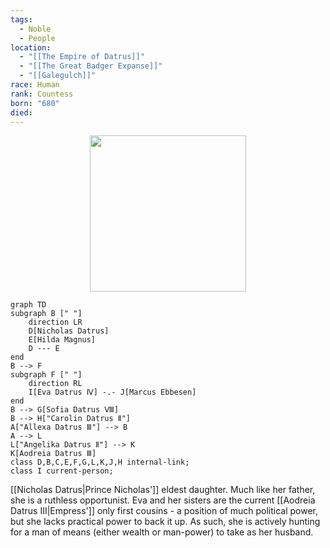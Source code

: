 ```yaml
---
tags:
  - Noble
  - People
location:
  - "[[The Empire of Datrus]]"
  - "[[The Great Badger Expanse]]"
  - "[[Galegulch]]"
race: Human
rank: Countess
born: "680"
died:
---
```

<p style="text-align:center;"><img src="https://foundry-vtt-kb.s3.us-east-2.amazonaws.com/Images/Tokens/NPCs/Nobles/Countess%20Eva%20IV.png" width="250" height="250"></p>

```mermaid
graph TD
subgraph B [" "]
	direction LR
	D[Nicholas Datrus]
	E[Hilda Magnus]
	D --- E
end
B --> F
subgraph F [" "]
	direction RL
	I[Eva Datrus Ⅳ] -.- J[Marcus Ebbesen]
end
B --> G[Sofia Datrus Ⅷ]
B --> H["Carolin Datrus Ⅱ"]
A["Allexa Datrus Ⅲ"] --> B
A --> L
L["Angelika Datrus Ⅱ"] --> K
K[Aodreia Datrus Ⅲ]
class D,B,C,E,F,G,L,K,J,H internal-link;
class I current-person;
```

[[Nicholas Datrus|Prince Nicholas']] eldest daughter. Much like her father, she is a ruthless opportunist. Eva and her sisters are the current [[Aodreia Datrus Ⅲ|Empress']] only first cousins - a position of much political power, but she lacks practical power to back it up. As such, she is actively hunting for a man of means (either wealth or man-power) to take as her husband.
